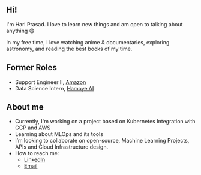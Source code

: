 ## Hi!

I'm Hari Prasad. I love to learn new things and am open to talking about anything 😄

In my free time, I love watching anime & documentaries, exploring astronomy, and reading the best books of my time.

## Former Roles
- Support Engineer II, [Amazon](https://aws.amazon.com/?nc2=h_lg)
- Data Science Intern, [Hamoye AI](https://www.linkedin.com/company/hamoyehq/)

## About me
- Currently, I'm working on a project based on Kubernetes Integration with GCP and AWS
- Learning about MLOps and its tools 
- I’m looking to collaborate on open-source, Machine Learning Projects, APIs and Cloud Infrastructure design.
- How to reach me:
  - [LinkedIn](https://www.linkedin.com/in/hari-prasad-b84b20190/)
  - [Email](mailto:hariprasadrofficial@gmail.com)



<!---
HariPrasad-1999/HariPrasad-1999 is a ✨ special ✨ repository because its `README.md` (this file) appears on your GitHub profile.
You can click the Preview link to take a look at your changes.


<img height="180em" src="https://github-readme-stats.vercel.app/api?username=HariPrasad-1999&include_all_commits=true&show_icons=true&bg_color=70,36D1DC,5B86E5&title_color=fff&text_color=fff&icon_color=fff"/>

<img height="180em" src="https://github-readme-stats.vercel.app/api/top-langs/?username=HariPrasad-1999&layout=compact&bg_color=30,36D1DC,5B86E5&title_color=fff&text_color=fff" />

 [![Top Langs](https://github-readme-stats.vercel.app/api/top-langs/?username=vijay-jaisankar&theme=radical&show_icons=true)](https://github.com/anuraghazra/github-readme-stats) 



[![GitHub Streak](https://github-readme-streak-stats.herokuapp.com/?user=HariPrasad-1999&theme=radical)](https://git.io/streak-stats)

 [![Top Langs](https://github-readme-stats.vercel.app/api/top-langs/?username=vijay-jaisankar&theme=radical&show_icons=true)](https://github.com/anuraghazra/github-readme-stats)


<p align="center"> 
  Visitors(from Jan 01, 2021):<br>
  <img src="https://profile-counter.glitch.me/HariPrasad-1999/count.svg" />
</p>

--->
